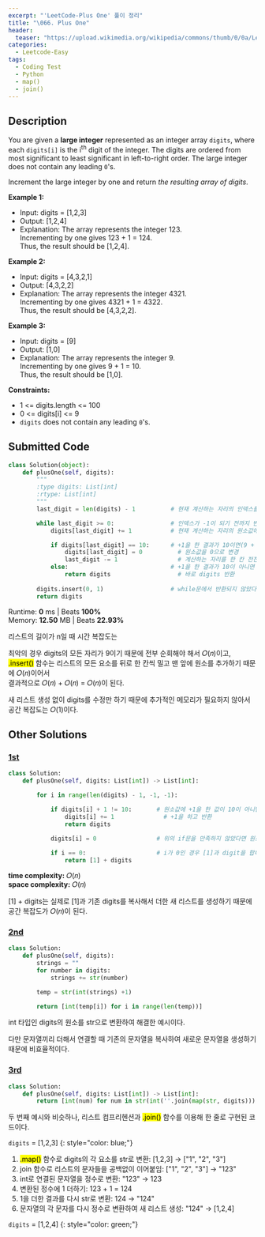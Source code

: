 ```yaml
---
excerpt: "'LeetCode-Plus One' 풀이 정리"
title: "\066. Plus One"
header:
  teaser: "https://upload.wikimedia.org/wikipedia/commons/thumb/0/0a/LeetCode_Logo_black_with_text.svg/458px-LeetCode_Logo_black_with_text.svg.png"
categories:
  - Leetcode-Easy
tags:
  - Coding Test
  - Python
  - map()
  - join()
---
```


## <i class="fa-solid fa-file-lines"></i> Description

You are given a **large integer** represented as an integer array `digits`, where each `digits[i]` is the i<sup>th</sup> digit of the integer. The digits are ordered from most significant to least significant in left-to-right order. The large integer does not contain any leading `0`'s.

Increment the large integer by one and return *the resulting array of digits*.   

**Example 1:**

- Input: digits = [1,2,3]
- Output: [1,2,4]
- Explanation: The array represents the integer 123.    
Incrementing by one gives 123 + 1 = 124.   
Thus, the result should be [1,2,4].   

**Example 2:**

- Input: digits = [4,3,2,1]
- Output: [4,3,2,2]
- Explanation: The array represents the integer 4321.   
Incrementing by one gives 4321 + 1 = 4322.   
Thus, the result should be [4,3,2,2].

**Example 3:**

- Input: digits = [9]
- Output: [1,0]
- Explanation: The array represents the integer 9.   
Incrementing by one gives 9 + 1 = 10.   
Thus, the result should be [1,0].

**Constraints:**

- 1 <= digits.length <= 100
- 0 <= digits[i] <= 9
- `digits` does not contain any leading `0`'s.


## <i class="fa-solid fa-cloud-arrow-up"></i> Submitted Code

```python
class Solution(object):
    def plusOne(self, digits):
        """
        :type digits: List[int]
        :rtype: List[int]
        """
        last_digit = len(digits) - 1          # 현재 계산하는 자리의 인덱스를 가리키는 포인터

        while last_digit >= 0:                # 인덱스가 -1이 되기 전까지 반복
            digits[last_digit] += 1           # 현재 계산하는 자리의 원소값에 +1

            if digits[last_digit] == 10:      # +1을 한 결과가 10이면(9 + 1 = 10)
                digits[last_digit] = 0          # 원소값을 0으로 변경
                last_digit -= 1                 # 계산하는 자리를 한 칸 전진
            else:                             # +1을 한 결과가 10이 아니면
                return digits                   # 바로 digits 반환
        
        digits.insert(0, 1)                   # while문에서 반환되지 않았다면 맨 앞에 1을 추가 후 반환
        return digits
```
<i class="fa-solid fa-clock"></i> Runtime: **0** ms \| Beats **100%**    
<i class="fa-solid fa-memory"></i> Memory: **12.50** MB \| Beats **22.93%**   

리스트의 길이가 n일 때 시간 복잡도는

최악의 경우 digits의 모든 자리가 9이기 때문에 전부 순회해야 해서 𝑂(𝑛)이고,   
<mark>.insert()</mark> 함수는 리스트의 모든 요소를 뒤로 한 칸씩 밀고 맨 앞에 원소를 추가하기 때문에 𝑂(𝑛)이어서   
결과적으로 𝑂(𝑛) + 𝑂(𝑛) = 𝑂(𝑛)이 된다.

새 리스트 생성 없이 digits를 수정만 하기 때문에 추가적인 메모리가 필요하지 않아서 공간 복잡도는 𝑂(1)이다.

## <i class="fa-solid fa-flask"></i> Other Solutions

### <a href="https://leetcode.com/problems/plus-one/solutions/5564037/video-iterate-through-the-array-from-the-7h3q/" target="_blank">1st</a>

```python
class Solution:
    def plusOne(self, digits: List[int]) -> List[int]:

        for i in range(len(digits) - 1, -1, -1):

            if digits[i] + 1 != 10:       # 원소값에 +1을 한 값이 10이 아니면
                digits[i] += 1              # +1을 하고 반환
                return digits
            
            digits[i] = 0                 # 위의 if문을 만족하지 않았다면 원소값을 0으로 변경

            if i == 0:                    # i가 0인 경우 [1]과 digit을 합해서 반환
                return [1] + digits
```
<i class="fa-solid fa-clock"></i> **time complexity:** 𝑂(𝑛)    
<i class="fa-solid fa-memory"></i> **space complexity:** 𝑂(𝑛)   

[1] + digits는 실제로 [1]과 기존 digits를 복사해서 더한 새 리스트를 생성하기 때문에 공간 복잡도가 𝑂(𝑛)이 된다.

### <a href="https://leetcode.com/problems/plus-one/solutions/3129110/simplest-python-approach-beats-99-5/" target="_blank">2nd</a>

```python
class Solution:
    def plusOne(self, digits):
        strings = ""
        for number in digits:
            strings += str(number)

        temp = str(int(strings) +1)

        return [int(temp[i]) for i in range(len(temp))]
```
int 타입인 digits의 원소를 str으로 변환하여 해결한 예시이다.

다만 문자열끼리 더해서 연결할 때 기존의 문자열을 복사하여 새로운 문자열을 생성하기 때문에 비효율적이다.

### <a href="https://leetcode.com/problems/plus-one/solutions/6200325/elegant-one-line-python3-solution-beats-244xr/" target="_blank">3rd</a>

```python
class Solution:
    def plusOne(self, digits: List[int]) -> List[int]:
        return [int(num) for num in str(int(''.join(map(str, digits))) + 1)]
```

두 번째 예시와 비슷하나, 리스트 컴프리헨션과 <mark>.join()</mark> 함수를 이용해 한 줄로 구현된 코드이다.

`digits` = [1,2,3]
{: style="color: blue;"}

1. <mark>.map()</mark> 함수로 digits의 각 요소를 str로 변환: [1,2,3] → ["1", "2", "3"]
2. join 함수로 리스트의 문자들을 공백없이 이어붙임: ["1", "2", "3"] → "123"
3. int로 연결된 문자열을 정수로 변환: "123" → 123
4. 변환된 정수에 1 더하기: 123 + 1 = 124
5. 1을 더한 결과를 다시 str로 변환: 124 → "124"
6. 문자열의 각 문자를 다시 정수로 변환하여 새 리스트 생성: "124" → [1,2,4]

`digits` = [1,2,4]
{: style="color: green;"}